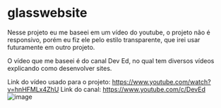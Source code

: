 # glasswebsite
Nesse projeto eu me baseei em um vídeo do youtube, o projeto não é responsivo, porém eu fiz ele pelo estilo transparente, que irei usar futuramente em outro projeto.

O vídeo que me baseei é do canal Dev Ed, no qual tem diversos vídeos explicando como desenvolver sites.

Link do vídeo usado para o projeto: https://www.youtube.com/watch?v=hnHFMLx4ZhU
Link do canal: https://www.youtube.com/c/DevEd
![image](https://user-images.githubusercontent.com/14916078/169168639-e4d993b2-b9cf-4bd7-a23c-ca0cf896d68e.png)
